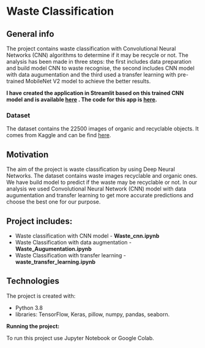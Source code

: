# Waste Classification

## General info
The project contains waste classification with Convolutional Neural Networks (CNN) algorithms to determine if it may be recycle or not. The analysis has been made in three steps: the first includes data preparation and build model CNN to waste recognise, the second includes CNN model with data augumentation and the third used a transfer learning with pre-trained MobileNet V2 model  to achieve the better results.

**I have created the application in Streamlit based on this trained CNN model and is available [here](https://share.streamlit.io/aniass/waste-app/main/waste.py) . The code for this app is [here](https://github.com/aniass/Waste-app).**

### Dataset
The dataset contains the 22500 images of organic and recyclable objects. It comes from Kaggle and can be find [here](https://www.kaggle.com/techsash/waste-classification-data).


## Motivation
The aim of the project is waste classification by using Deep Neural Networks. The dataset contains waste images recyclable and organic ones. We have build model to predict if the waste may be recyclable or not. In our analysis we used Convolutional Neural Network (CNN) model with data augumentation and transfer learning  to get more accurate predictions and choose the best one for our purpose.

## Project includes:

* Waste classification with CNN model - **Waste_cnn.ipynb**
* Waste Classification with data augmentation - **Waste_Augumentation.ipynb**
* Waste Classification with transfer learning - **waste_transfer_learning.ipynb**
 
## Technologies

The project is created with:
* Python 3.8
* libraries: TensorFlow, Keras, pillow, numpy, pandas, seaborn.

**Running the project:**

To run this project use Jupyter Notebook or Google Colab.
